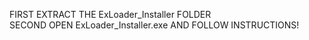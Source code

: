 FIRST EXTRACT THE ExLoader_Installer FOLDER                                                                                                                                                                                
SECOND OPEN ExLoader_Installer.exe AND FOLLOW INSTRUCTIONS!
